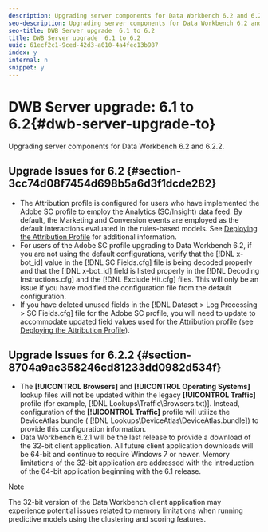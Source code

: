 ```yaml
---
description: Upgrading server components for Data Workbench 6.2 and 6.2.2.
seo-description: Upgrading server components for Data Workbench 6.2 and 6.2.2.
seo-title: DWB Server upgrade  6.1 to 6.2
title: DWB Server upgrade  6.1 to 6.2
uuid: 61ecf2c1-9ced-42d3-a010-4a4fec13b987
index: y
internal: n
snippet: y
---
```


# DWB Server upgrade: 6.1 to 6.2{#dwb-server-upgrade-to}

Upgrading server components for Data Workbench 6.2 and 6.2.2.

## Upgrade Issues for 6.2 {#section-3cc74d08f7454d698b5a6d3f1dcde282}

* The Attribution profile is configured for users who have implemented the Adobe SC profile to employ the Analytics (SC/Insight) data feed. By default, the Marketing and Conversion events are employed as the default interactions evaluated in the rules-based models. See [Deploying the Attribution Profile](http://marketing.adobe.com/resources/help/en_US/insight/whatsnew/?f=c_attrib_profile_deploy) for additional information. 
* For users of the Adobe SC profile upgrading to Data Workbench 6.2, if you are not using the default configurations, verify that the [!DNL x-bot_id] value in the [!DNL SC Fields.cfg] file is being decoded properly and that the [!DNL x-bot_id] field is listed properly in the [!DNL Decoding Instructions.cfg] and the [!DNL Exclude Hit.cfg] files. This will only be an issue if you have modified the configuration file from the default configuration. 
* If you have deleted unused fields in the [!DNL Dataset > Log Processing > SC Fields.cfg] file for the Adobe SC profile, you will need to update to accommodate updated field values used for the Attribution profile (see [Deploying the Attribution Profile](http://marketing.adobe.com/resources/help/en_US/insight/whatsnew/?f=c_attrib_profile_deploy)).

## Upgrade Issues for 6.2.2 {#section-8704a9ac358246cd81233dd0982d534f}

* The **[!UICONTROL Browsers]** and **[!UICONTROL Operating Systems]** lookup files will not be updated within the legacy **[!UICONTROL Traffic]** profile (for example, [!DNL Lookups\Traffic\Browsers.txt)]. Instead, configuration of the **[!UICONTROL Traffic]** profile will utilize the DeviceAtlas bundle ( [!DNL Lookups\DeviceAtlas\DeviceAtlas.bundle]) to provide this configuration information. 
* Data Workbench 6.2.1 will be the last release to provide a download of the 32-bit client application. All future client application downloads will be 64-bit and continue to require Windows 7 or newer. Memory limitations of the 32-bit application are addressed with the introduction of the 64-bit application beginning with the 6.1 release.

>[!NOTE]
>
>The 32-bit version of the Data Workbench client application may experience potential issues related to memory limitations when running predictive models using the clustering and scoring features.

